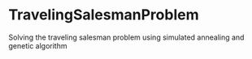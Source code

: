 # TravelingSalesmanProblem
Solving the traveling salesman problem using simulated annealing and genetic algorithm
